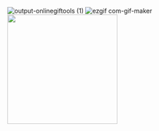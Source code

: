 ![output-onlinegiftools (1)](https://user-images.githubusercontent.com/101756728/159022207-31459025-0002-48af-91e7-1044820cd57b.gif)
![ezgif com-gif-maker](https://user-images.githubusercontent.com/101756728/159074810-85382dfe-3378-45da-9029-60a727034712.gif)
<img src= "https://user-images.githubusercontent.com/101756728/159022207-31459025-0002-48af-91e7-1044820cd57b.gif" width="250" height="250"/>
